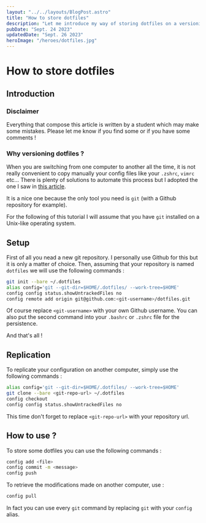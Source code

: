 ```yaml
---
layout: "../../layouts/BlogPost.astro"
title: "How to store dotfiles"
description: "Let me introduce my way of storing dotfiles on a versioning platform"
pubDate: "Sept. 24 2023"
updatedDate: "Sept. 26 2023"
heroImage: "/heroes/dotfiles.jpg"
---
```


# How to store dotfiles

## Introduction

### Disclaimer

Everything that compose this article is  written by a student which may make some mistakes. Please let me know if you find some or if you have some comments !

### Why versioning dotfiles ?

When you are switching from one computer to another all the time, it is not really convenient to copy manually your config files like your `.zshrc`, `vimrc` etc... There is plenty of solutions to automate this process but I adopted the one I saw in [this article](https://www.atlassian.com/git/tutorials/dotfiles).

It is a nice one because the only tool you need is `git` (with a Github repository for example).

For the following of this tutorial I will assume that you have `git` installed on a Unix-like operating system.

## Setup

First of all you nead a new git repository. I personally use Github for this but it is only a matter of choice.
Then, assuming that your repository is named `dotfiles` we will use the following commands :

```sh
git init --bare ~/.dotfiles
alias config='git --git-dir=$HOME/.dotfiles/ --work-tree=$HOME'
config config status.showUntrackedFiles no
config remote add origin git@github.com:<git-username>/dotfiles.git
```

Of course replace `<git-username>` with your own Github username. You can also put the second command into your `.bashrc` or `.zshrc` file for the persistence.

And that's all !

## Replication

To replicate your configuration on another computer, simply use the following commands :

```sh
alias config='git --git-dir=$HOME/.dotfiles/ --work-tree=$HOME'
git clone --bare <git-repo-url> ~/.dotfiles
config checkout
config config status.showUntrackedFiles no
```

This time don't forget to replace `<git-repo-url>` with your repository url.

## How to use ?

To store some dotfiles you can use the following commands :

```sh
config add <file>
config commit -m <message>
config push
```

To retrieve the modifications made on another computer, use :

```sh
config pull
```

In fact you can use every `git` command by replacing `git` with your `config` alias.